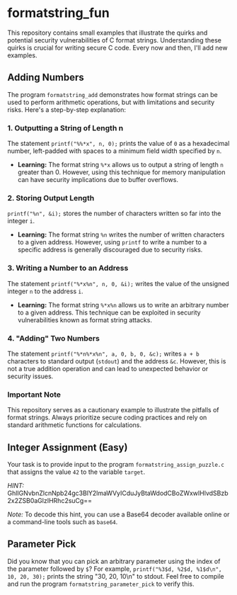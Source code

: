 # formatstring_fun
This repository contains small examples that illustrate the quirks and
potential security vulnerabilities of C format strings. Understanding
these quirks is crucial for writing secure C code. Every now and then, I'll add new examples.


## Adding Numbers
The program `formatstring_add` demonstrates how format strings can be used to perform arithmetic operations, but with limitations and security risks. Here's a step-by-step explanation:

### 1. Outputting a String of Length n
The statement `printf("%%*x", n, 0);` prints the value of `0` as a hexadecimal number, left-padded with spaces to a minimum field width specified by `n`.

* **Learning:** The format string `%*x` allows us to output a string of length `n` greater than 0. However, using this technique for memory manipulation can have security implications due to buffer overflows.

### 2. Storing Output Length
`printf("%n", &i);` stores the number of characters written so far into the integer `i`.

* **Learning:** The format string `%n` writes the number of written characters to a given address. However, using `printf` to write a number to a specific address is generally discouraged due to security risks.

### 3. Writing a Number to an Address
The statement `printf("%*x%n", n, 0, &i);` writes the value of the unsigned integer `n` to the address `i`.

* **Learning:** The format string `%*x%n` allows us to write an arbitrary number to a given address. This technique can be exploited in security vulnerabilities known as format string attacks.

### 4. "Adding" Two Numbers
The statement `printf("%*n%*x%n", a, 0, b, 0, &c);` writes `a + b` characters to standard output (`stdout`) and the address `&c`. However, this is not a true addition operation and can lead to unexpected behavior or security issues.

### Important Note
This repository serves as a cautionary example to illustrate the
pitfalls of format strings. Always prioritize secure coding practices
and rely on standard arithmetic functions for calculations.


## Integer Assignment (Easy)
Your task is to provide input to the program
`formatstring_assign_puzzle.c` that assigns the value `42` to the
variable `target`.

*HINT:* GhlIGNvbnZlcnNpb24gc3BlY2lmaWVyICduJyBtaWdodCBoZWxwIHlvdSBzb2x2ZSB0aGlzIHRhc2suCg==

*Note:* To decode this hint, you can use a Base64 decoder available
online or a command-line tools such as `base64`.

## Parameter Pick
Did you know that you can pick an arbitrary parameter using the index
of the parameter followed by `$`? For example, 
`printf("%3$d, %2$d, %1$d\n", 10, 20, 30);` prints the string "30, 20, 10\n" to
stdout. Feel free to compile and run the program
`formatstring_parameter_pick` to verify this.

